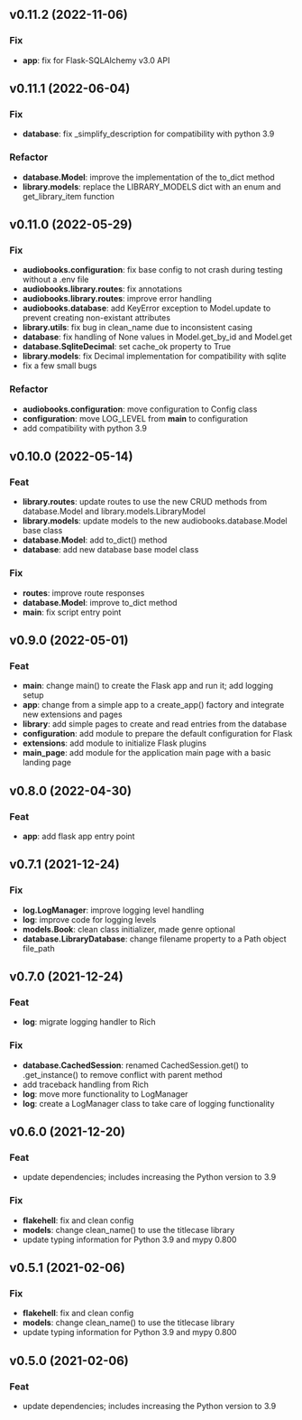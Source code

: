 ## v0.11.2 (2022-11-06)

### Fix

- **app**: fix for Flask-SQLAlchemy v3.0 API

## v0.11.1 (2022-06-04)

### Fix

- **database**: fix _simplify_description for compatibility with python 3.9

### Refactor

- **database.Model**: improve the implementation of the to_dict method
- **library.models**: replace the LIBRARY_MODELS dict with an enum and get_library_item function

## v0.11.0 (2022-05-29)

### Fix

- **audiobooks.configuration**: fix base config to not crash during testing without a .env file
- **audiobooks.library.routes**: fix annotations
- **audiobooks.library.routes**: improve error handling
- **audiobooks.database**: add KeyError exception to Model.update to prevent creating non-existant attributes
- **library.utils**: fix bug in clean_name due to inconsistent casing
- **database**: fix handling of None values in Model.get_by_id and Model.get
- **database.SqliteDecimal**: set cache_ok property to True
- **library.models**: fix Decimal implementation for compatibility with sqlite
- fix a few small bugs

### Refactor

- **audiobooks.configuration**: move configuration to Config class
- **configuration**: move LOG_LEVEL from __main__ to configuration
- add compatibility with python 3.9

## v0.10.0 (2022-05-14)

### Feat

- **library.routes**: update routes to use the new CRUD methods from database.Model and library.models.LibraryModel
- **library.models**: update models to the new audiobooks.database.Model base class
- **database.Model**: add to_dict() method
- **database**: add new database base model class

### Fix

- **routes**: improve route responses
- **database.Model**: improve to_dict method
- ****main****: fix script entry point

## v0.9.0 (2022-05-01)

### Feat

- **main**: change main() to create the Flask app and run it; add logging setup
- **app**: change from a simple app to a create_app() factory and integrate new extensions and pages
- **library**: add simple pages to create and read entries from the database
- **configuration**: add module to prepare the default configuration for Flask
- **extensions**: add module to initialize Flask plugins
- **main_page**: add module for the application main page with a basic landing page

## v0.8.0 (2022-04-30)

### Feat

- **app**: add flask app entry point

## v0.7.1 (2021-12-24)

### Fix

- **log.LogManager**: improve logging level handling
- **log**: improve code for logging levels
- **models.Book**: clean class initializer, made genre optional
- **database.LibraryDatabase**: change filename property to a Path object file_path

## v0.7.0 (2021-12-24)

### Feat

- **log**: migrate logging handler to Rich

### Fix

- **database.CachedSession**: renamed CachedSession.get() to .get_instance() to remove conflict with parent method
- add traceback handling from Rich
- **log**: move more functionality to LogManager
- **log**: create a LogManager class to take care of logging functionality

## v0.6.0 (2021-12-20)

### Feat

- update dependencies; includes increasing the Python version to 3.9

### Fix

- **flakehell**: fix and clean config
- **models**: change clean_name() to use the titlecase library
- update typing information for Python 3.9 and mypy 0.800

## v0.5.1 (2021-02-06)

### Fix

- **flakehell**: fix and clean config
- **models**: change clean_name() to use the titlecase library
- update typing information for Python 3.9 and mypy 0.800

## v0.5.0 (2021-02-06)

### Feat

- update dependencies; includes increasing the Python version to 3.9

